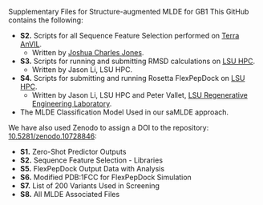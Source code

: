  Supplementary Files for Structure-augmented MLDE for GB1 
 This GitHub contains the following:
 * **S2.** Scripts for all Sequence Feature Selection performed on [Terra AnVIL](https://anvil.terra.bio).  
	* Written by [Joshua Charles Jones](https://github.com/fishnibble).
 * **S3.** Scripts for running and submitting RMSD calculations on [LSU HPC](https://www.hpc.lsu.edu).  
	* Written by Jason Li, LSU HPC.
 * **S4.** Scripts for submitting and running Rosetta FlexPepDock on [LSU HPC](https://www.hpc.lsu.edu).  
	* Written by Jason Li, LSU HPC and Peter Vallet, [LSU Regenerative Engineering Laboratory](https://sites.google.com/site/jangwookphilipjung/home).
 * The MLDE Classification Model Used in our saMLDE approach.
   
We have also used Zenodo to assign a DOI to the repository: [10.5281/zenodo.10728846](https://zenodo.org/records/10728846):
* **S1.** Zero-Shot Predictor Outputs
* **S2.** Sequence Feature Selection - Libraries
* **S5.** FlexPepDock Output Data with Analysis
* **S6.** Modified PDB:1FCC for FlexPepDock Simulation
* **S7.** List of 200 Variants Used in Screening
* **S8.** All MLDE Associated Files
